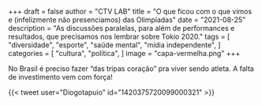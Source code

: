 +++
draft = false
author = "CTV LAB"
title = "O que ficou com o que vimos e (infelizmente não presenciamos) das Olimpíadas"
date = "2021-08-25"
description = "As discussões paralelas, para além de performances e resultados, que precisamos nos lembrar sobre Tokio 2020."
tags = [
    "diversidade",
    "esporte",
    "saúde mental",
    "mídia independente",
]
categories = [
    "cultura",
    "política",
]
image = "capa-vermelha.png"
+++

No Brasil é preciso fazer “das tripas coração” pra viver sendo atleta. A falta de investimento vem com força!

{{< tweet user="Diogotapuio" id="1420375720099000321" >}}